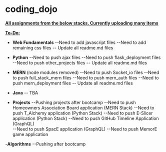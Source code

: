# coding_dojo

**<ins>All assignments from the below stacks. Currently uploading many items </ins>** 


**<ins>To-Do:</ins>**

- **Web Fundamentals**
       --Need to add javascript files
       --Need to add remaining css files
       -- Update all readme.md files


- **Python**
       --Need to push ajax files
       --Need to push flask_deployment files
       --Need to push other_projects files
       -- Update all readme.md files
       
       
- **MERN** (node modules removed)
       --Need to push Socket_io files
       --Need to push full_stack_mern files
       --Need to push mern_auth files
       --Need to push mern_deployment files
       -- Update all readme.md files
       
- **Java**
       -- TBA


- **Projects**
       --Pushing projects after bootcamp
       --Need to push Homeowners Association Board application (MERN Stack)
       --Need to push T_Alchemy application (Python Stack)
       --Need to push E-Slicer application (Python Stack)
       --Need to push GitHub Timeline Application (GraphQL)  
       --Need to push SpacE application (GraphQL)
       --Need to push MemorE game application 

-**Algorithms**
    --Pushing after bootcamp
    






